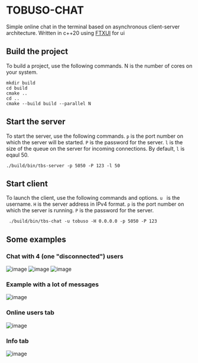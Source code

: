 # TOBUSO-CHAT
Simple online chat in the terminal based on asynchronous client-server architecture. Written in c++20 using [FTXUI](https://github.com/ArthurSonzogni/FTXUI) for ui

## Build the project
To build a project, use the following commands. N is the number of cores on your system.
```
mkdir build
cd build
cmake ..
cd ..
cmake --build build --parallel N
```

## Start the server
To start the server, use the following commands. `p` is the port number on which the server will be started. `P` is the password for the server. `l` is the size of the queue on the server for incoming connections. By default, `l` is eqaul 50.
```
./build/bin/tbs-server -p 5050 -P 123 -l 50
```

## Start client
To launch the client, use the following commands and options. `u ` is the username. `H` is the server address in IPv4 format. `p` is the port number on which the server is running. `P` is the password for the server.
```
 ./build/bin/tbs-chat -u tobuso -H 0.0.0.0 -p 5050 -P 123
```

## Some examples
### Chat with 4 (one "disconnected") users
![image](https://github.com/tobusoo/tbs-chat/assets/106862439/39f157a8-bfbd-4b47-be34-0f65b57ad489)
![image](https://github.com/tobusoo/tbs-chat/assets/106862439/39b6a15b-c308-49d0-a594-8830181d88ec)
![image](https://github.com/tobusoo/tbs-chat/assets/106862439/7c20f152-5558-46c6-8d94-730022987b8b)

### Example with a lot of messages
![image](https://github.com/tobusoo/tbs-chat/assets/106862439/f6ae5775-f46c-4d06-86e3-d8a773c7d249)



### Online users tab
![image](https://github.com/tobusoo/tbs-chat/assets/106862439/893671e3-0a40-4dea-a77a-fc222f0317f2)

### Info tab
![image](https://github.com/tobusoo/tbs-chat/assets/106862439/0e638152-d8dd-4d4e-9648-abbe990825b9)

